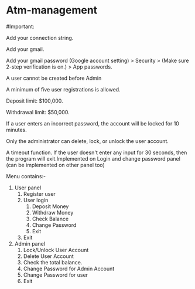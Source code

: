 # Atm-management

#Important:

Add your connection string.

Add your gmail.

Add your gmail password (Google account setting) > Security > (Make sure 2-step verification is on.) > App passwords.

A user cannot be created before Admin

A minimum of five user registrations is allowed.

Deposit limit: $100,000.

Withdrawal limit: $50,000.

If a user enters an incorrect password, the account will be locked for 10 minutes.

Only the administrator can delete, lock, or unlock the user account.

A timeout function. If the user doesn't enter any input for 30 seconds, then the program will exit.Implemented on Login and change password panel (can be implemented on other panel too)


Menu contains:-
1. User panel
    1. Register user
    2. User login
        1. Deposit Money
        2. Withdraw Money
        3. Check Balance
        4. Change Password
        5. Exit
    4. Exit
2. Admin panel
   1.  Lock/Unlock User Account
   2.  Delete User Account
   3.  Check the total balance.
   4.  Change Password for Admin Account
   5.  Change Password for user
   6.  Exit
